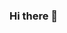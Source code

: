 ### Hi there 👋

<!--
**FaGuRu/FaGuRu** is a ✨ _special_ ✨ repository because its `README.md` (this file) appears on your GitHub profile.

Here are some ideas to get you started:

- 🔭 I’m currently working on Genshin Lab project
- 🌱 I’m currently learning Astro Framework
- 👯 I’m looking to collaborate on ...
- 🤔 I’m looking for help with Java
- 💬 Ask me about Scrum Framework
- 📫 How to reach me: contactofaguru@gmail.com
- 😄 Pronouns: He/Him
- ⚡ Fun fact: I love Pokémon
-->
